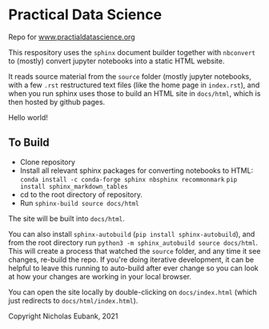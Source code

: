 # Practical Data Science

Repo for www.practialdatascience.org

This respository uses the `sphinx` document builder together with `nbconvert` to (mostly) convert jupyter notebooks into a static HTML website. 

It reads source material from the `source` folder (mostly jupyter notebooks, with a few `.rst` restructured text files (like the home page in `index.rst`), and when you run sphinx uses those to build an HTML site in `docs/html`, which is then hosted by github pages. 

Hello world!

## To Build

- Clone repository
- Install all relevant sphinx packages for converting notebooks to HTML:
    `conda install -c conda-forge sphinx nbsphinx recommonmark`
    `pip install sphinx_markdown_tables`
- cd to the root directory of repository.
- Run `sphinx-build source docs/html`

The site will be built into `docs/html`. 

You can also install `sphinx-autobuild` (`pip install sphinx-autobuild`), and from the root directory run `python3 -m sphinx_autobuild source docs/html`. This will create a process that watched the `source` folder, and any time it see changes, re-build the repo. If you're doing iterative development, it can be helpful to leave this running to auto-build after ever change so you can look at how your changes are working in your local browser. 

You can open the site locally by double-clicking on `docs/index.html` (which just redirects to `docs/html/index.html`).  

Copyright Nicholas Eubank, 2021
